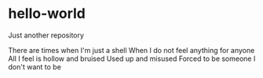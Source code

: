 # hello-world
Just another repository

There are times when I'm just a shell
When I do not feel anything for anyone
All I feel is hollow and bruised
Used up and misused
Forced to be someone I don't want to be 
